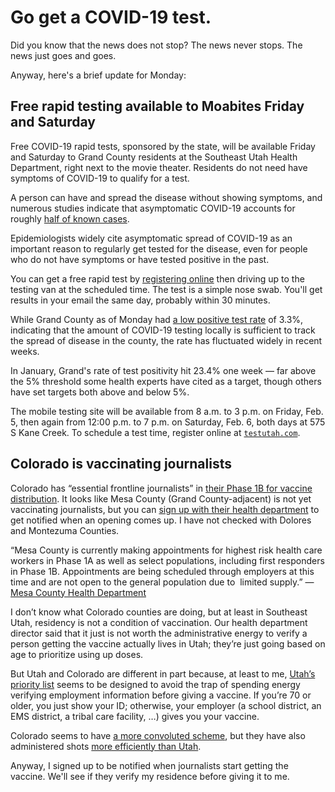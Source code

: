 # Go get a COVID-19 test.

Did you know that the news does not stop? The news never stops. The news just goes and goes.

Anyway, here's a brief update for Monday:

## Free rapid testing available to Moabites Friday and Saturday

Free COVID-19 rapid tests, sponsored by the state, will be available Friday and Saturday to Grand County residents at the Southeast Utah Health Department, right next to the movie theater. Residents do not need have symptoms of COVID-19 to qualify for a test.

A person can have and spread the disease without showing symptoms, and numerous studies indicate that asymptomatic COVID-19 accounts for roughly [half of known cases](https://www.statnews.com/2021/01/23/asymptomatic-infection-blunder-covid-19-spin-out-of-control/).

Epidemiologists widely cite asymptomatic spread of COVID-19 as an important reason to regularly get tested for the disease, even for people who do not have symptoms or have tested positive in the past.

You can get a free rapid test by [registering online](https://www.testutah.com/) then driving up to the testing van at the scheduled time. The test is a simple nose swab. You'll get results in your email the same day, probably within 30 minutes.

While Grand County as of Monday had [a low positive test rate](https://www.seuhealth.com/covid-dashboard) of 3.3%, indicating that the amount of COVID-19 testing locally is sufficient to track the spread of disease in the county, the rate has fluctuated widely in recent weeks.

In January, Grand's rate of test positivity hit 23.4% one week — far above the 5% threshold some health experts have cited as a target, though others have set targets both above and below 5%.

The mobile testing site will be available from 8 a.m. to 3 p.m. on Friday, Feb. 5, then again from 12:00 p.m. to 7 p.m. on Saturday, Feb. 6, both days at 575 S Kane Creek. To schedule a test time, register online at [`testutah.com`](https://www.testutah.com/).

## Colorado is vaccinating journalists

Colorado has “essential frontline journalists” in [their Phase 1B for vaccine distribution](https://infogram.com/published_-2021-vaccine-data-1h0n25yyj7rrl6p). It looks like Mesa County (Grand County-adjacent) is not yet vaccinating journalists, but you can [sign up with their health department](https://docs.google.com/forms/d/e/1FAIpQLSdzxx8zXMae9RdapWcD9Bg-2P6BfY9YFNYhDekSWqE_8gstAg/viewform) to get notified when an opening comes up. I have not checked with Dolores and Montezuma Counties.

“Mesa County is currently making appointments for highest risk health care workers in Phase 1A as well as select populations, including first responders in Phase 1B. Appointments are being scheduled through employers at this time and are not open to the general population due to  limited supply.” — [Mesa County Health Department](https://health.mesacounty.us/covid19/vaccine/)

I don’t know what Colorado counties are doing, but at least in Southeast Utah, residency is not a condition of vaccination. Our health department director said that it just is not worth the administrative energy to verify a person getting the vaccine actually lives in Utah; they’re just going based on age to prioritize using up doses.

But Utah and Colorado are different in part because, at least to me, [Utah’s priority list](https://coronavirus-download.utah.gov/Health/Vaccine_Timeline.pdf) seems to be designed to avoid the trap of spending energy verifying employment information before giving a vaccine. If you’re 70 or older, you just show your ID; otherwise, your employer (a school district, an EMS district, a tribal care facility, …) gives you your vaccine.

Colorado seems to have [a more convoluted scheme](https://drive.google.com/file/d/1NmRKJnx8oMlDgI55KKqEIZMOZtga_MQh/view), but they have also administered shots [more efficiently than Utah](https://www.nytimes.com/interactive/2020/us/covid-19-vaccine-doses.html).

Anyway, I signed up to be notified when journalists start getting the vaccine. We'll see if they verify my residence before giving it to me.


[575 S Kane Creek]: https://www.google.com/maps/dir/38.5677082,-109.556809/575+Kane+Creek+Blvd,+Moab,+UT+84532/@38.5655445,-109.5587192,16z/data=!3m1!4b1!4m9!4m8!1m1!4e1!1m5!1m1!1s0x8747e1f14549850f:0xa2f56ac2ae5647b9!2m2!1d-109.5516254!2d38.5642449
